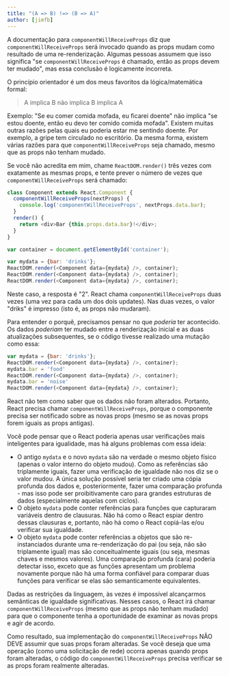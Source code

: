 ```yaml
---
title: "(A => B) !=> (B => A)"
author: [jimfb]
---
```


A documentação para `componentWillReceiveProps` diz que `componentWillReceiveProps` será invocado quando as props mudam como resultado de uma re-renderização. Algumas pessoas assumem que isso significa "se `componentWillReceiveProps` é chamado, então as props devem ter mudado", mas essa conclusão é logicamente incorreta.

O princípio orientador é um dos meus favoritos da lógica/matemática formal:
 > A implica B não implica B implica A

Exemplo: "Se eu comer comida mofada, eu ficarei doente" não implica "se estou doente, então eu devo ter comido comida mofada". Existem muitas outras razões pelas quais eu poderia estar me sentindo doente. Por exemplo, a gripe tem circulado no escritório. Da mesma forma, existem várias razões para que `componentWillReceiveProps` seja chamado, mesmo que as props não tenham mudado.

Se você não acredita em mim, chame `ReactDOM.render()` três vezes com exatamente as mesmas props, e tente prever o número de vezes que `componentWillReceiveProps` será chamado:

```js
class Component extends React.Component {
  componentWillReceiveProps(nextProps) {
    console.log('componentWillReceiveProps', nextProps.data.bar);
  }
  render() {
    return <div>Bar {this.props.data.bar}!</div>;
  }
}

var container = document.getElementById('container');

var mydata = {bar: 'drinks'};
ReactDOM.render(<Component data={mydata} />, container);
ReactDOM.render(<Component data={mydata} />, container);
ReactDOM.render(<Component data={mydata} />, container);
```

Neste caso, a resposta é "2". React chama `componentWillReceiveProps` duas vezes (uma vez para cada um dos dois updates). Nas duas vezes, o valor "driks" é impresso (isto é, as props não mudaram).

Para entender o porquê, precisamos pensar no que *poderia* ter acontecido. Os dados *poderiam* ter mudado entre a renderização inicial e as duas atualizações subsequentes, se o código tivesse realizado uma mutação como essa:

```js
var mydata = {bar: 'drinks'};
ReactDOM.render(<Component data={mydata} />, container);
mydata.bar = 'food'
ReactDOM.render(<Component data={mydata} />, container);
mydata.bar = 'noise'
ReactDOM.render(<Component data={mydata} />, container);
```

React não tem como saber que os dados não foram alterados. Portanto, React precisa chamar `componentWillReceiveProps`, porque o componente precisa ser notificado sobre as novas props (mesmo se as novas props forem iguais as props antigas).

Você pode pensar que o React poderia apenas usar verificações mais inteligentes para igualidade, mas há alguns problemas com essa ideia:

 * O antigo `mydata` e o novo `mydata` são na verdade o mesmo objeto físico (apenas o valor interno do objeto mudou). Como as referências são triplamente iguais, fazer uma verificação de igualdade não nos diz se o valor mudou. A única solução possível seria ter criado uma cópia profunda dos dados e, posteriormente, fazer uma comparação profunda - mas isso pode ser proibitivamente caro para grandes estruturas de dados (especialmente aquelas com ciclos).
 * O objeto `mydata` pode conter referências para funções que capturaram variáveis dentro de clausuras. Não há como o React espiar dentro dessas clausuras e, portanto, não há como o React copiá-las e/ou verificar sua igualdade.
 * O objeto `mydata` pode conter referências a objetos que são re-instanciados durante uma re-renderização do pai (ou seja, não são triplamente igual) mas são conceitualmente iguais (ou seja, mesmas chaves e mesmos valores). Uma comparação profunda (cara) poderia detectar isso, exceto que as funções apresentam um problema novamente porque não há uma forma confiável para comparar duas funções para verificar se elas são semanticamente equivalentes.

Dadas as restrições da linguagem, às vezes é impossível alcançarmos semânticas de igualdade significativas. Nesses casos, o React irá chamar `componentWillReceiveProps` (mesmo que as props não tenham mudado) para que o componente tenha a oportunidade de examinar as novas props e agir de acordo.

Como resultado, sua implementação do `componentWillReceiveProps` NÂO DEVE assumir que suas props foram alteradas. Se você deseja que uma operação (como uma solicitação de rede) ocorra apenas quando props foram alteradas, o código do `componentWillReceiveProps` precisa verificar se as props foram realmente alteradas.

